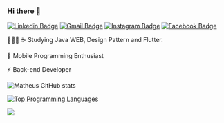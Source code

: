 ### Hi there :rocket:	


[![Linkedin Badge](https://img.shields.io/badge/linkedin-%230077B5.svg?&style=flat-square&logo=linkedin&logoColor=white)](https://www.linkedin.com/in/matheus8/) [![Gmail Badge](https://img.shields.io/badge/-mr634680@gmail.com-c14438?style=flat-square&logo=Gmail&logoColor=white&link=mailto:mr634580@gmail.com)](mailto:mr634580@gmail.com) [![Instagram Badge](https://img.shields.io/badge/instagram-%23E4405F.svg?&style=flat-square&logo=instagram&logoColor=white)](https://www.instagram.com/matheusualves/) [![Facebook Badge](https://img.shields.io/badge/facebook-%231877F2.svg?&style=flat-square&logo=facebook&logoColor=white)](https://www.facebook.com/eos.math/)

👨🏻‍💻 :coffee: Studying Java WEB, Design Pattern and Flutter.

:iphone: Mobile Programming Enthusiast

:zap: Back-end Developer

![Matheus GitHub stats](https://github-readme-stats.vercel.app/api?username=mtrs8&show_icons=true&theme=radical) 

[![Top Programming Languages](https://github-readme-stats.vercel.app/api/wakatime?username=mtrs8)](https://github.com/anuraghazra/github-readme-stats)

![](https://komarev.com/ghpvc/?username=mtrs8&color=006bed)






